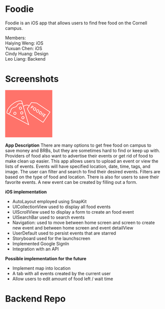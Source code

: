 # Foodie
Foodie is an iOS app that allows users to find free food on the Cornell campus. 

Members:  
Haiying Weng: iOS   
Yuxuan Chen: iOS   
Cindy Huang: Design  
Leo Liang: Backend 

# Screenshots 
![](Screenshot/appicon.png)  

**App Description**
There are many options to get free food on campus to save money and BRBs, but they are sometimes hard to find or keep up with. Providers of food also want to advertise their events or get rid of food to make clean up easier. This app allows users to upload an event or view the lists of events. Events will have specified location, date, time, tags, and image. The user can filter and search to find their desired events. Filters are based on the type of food and location. There is also for users to save their favorite events. A new event can be created by filling out a form.  

**iOS implementation**
 - AutoLayout employed using SnapKit
 - UICollectionView used to display all food events
 - UIScrollView used to display a form to create an food event
 - UISearchBar used to search events 
 - Navigation: used to move between home screen and screen to create new event and between home screen and event detailView 
 - UserDefault used to persist events that are starred
 - Storyboard used for the launchscreen
 - Implemented Google SignIn 
 - Integration with an API
 
 **Possible implementation for the future**
 - Implement map into location 
 - A tab with all events created by the current user 
 - Allow users to edit amount of food left / wait time 

# Backend Repo 


